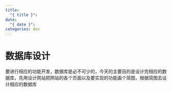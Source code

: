 ```yaml
---
title:
  "{ title }": 
date:
  "{ date }": 
categories: dev
---
```

# 数据库设计
要进行相应的功能开发，数据库是必不可少的，今天的主要目的是设计完相应的数据库，先用设计网站把网站的各个页面以及要实现的功能画个简图，根据简图去设计相应的数据库
